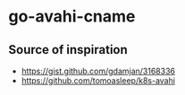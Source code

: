 # go-avahi-cname

## Source of inspiration

- https://gist.github.com/gdamjan/3168336
- https://github.com/tomoasleep/k8s-avahi
